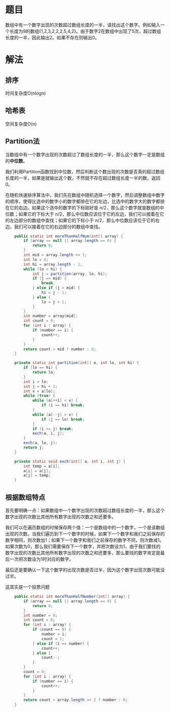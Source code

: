 # 题目

数组中有一个数字出现的次数超过数组长度的一半，请找出这个数字。例如输入一个长度为9的数组{1,2,3,2,2,2,5,4,2}。由于数字2在数组中出现了5次，超过数组长度的一半，因此输出2。如果不存在则输出0。

# 解法

## 排序

时间复杂度O(nlogn)

## 哈希表

空间复杂度O(n)

## Partition法

当数组中有一个数字出现的次数超过了数组长度的一半，那么这个数字一定是数组的**中位数**。

我们利用Partition函数找到中位数，然后判断这个数出现的次数是否真的超过数组长度的一半，如果是就输出这个数，不然就不存在超过数组长度一半的数，返回0。

在随机快速排序算法中，我们先在数组中随机选择一个数字，然后调整数组中数字的顺序，使得比选中的数字小的数字都排在它的左边，比选中的数字大的数字都排在它的右边。如果这个选中的数字的下标刚好是 n/2，那么这个数字就是数组的中位数；如果它的下标大于 n/2，那么中位数应该位于它的左边，我们可以接着在它的左边部分的数组中查找；如果它的下标小于 n/2，那么中位数应该位于它的右边，我们可以接着在它的右边部分的数组中查找。

```java
    public static int moreThanHalfNum(int[] array) {
        if (array == null || array.length == 0) {
            return 0;
        }
        int mid = array.length >> 1;
        int lo = 0;
        int hi = array.length - 1;
        while (lo < hi) {
            int j = partition(array, lo, hi);
            if (j == mid) {
                break;
            } else if (j > mid) {
                hi = j - 1;
            } else {
                lo = j + 1;
            }
        }
        int number = array[mid];
        int count = 0;
        for (int i : array) {
            if (number == i) {
                count++;
            }
        }
        return count > mid ? number : 0;
    }

    private static int partition(int[] a, int lo, int hi) {
        if (lo == hi) {
            return lo;
        }
        int i = lo;
        int j = hi + 1;
        int v = a[lo];
        while (true) {
            while (a[++i] < v) {
                if (i == hi) break;
            }
            while (a[--j] > v) {
                if (j == lo) break;
            }
            if (i >= j) break;
            exch(a, i, j);
        }
        exch(a, lo, j);
        return j;
    }

    private static void exch(int[] a, int i, int j) {
        int temp = a[i];
        a[i] = a[j];
        a[j] = temp;
    }

```

## 根据数组特点

首先要明确一点：如果数组中一个数字出现的次数超过数组长度的一半，那么这个数字出现的次数比其他所有数字出现的次数之和还要多。

我们可以在遍历数组的时候保存两个值：一个是数组中的一个数字，一个是该数组出现的次数。当我们遍历到下一个数字的时候，如果下一个数字和我们之前保存的数字相同，则次数加1；如果下一个数字和我们之前保存的数字不同，则次数减1。如果次数为0，那么我们需要保存下一个数字，并把次数设为1，由于我们要找的数字出现的次数比其他所有数字出现的次数之和还要多，那么要找的数字肯定是最后一次把次数设为1时对应的数字。

最后还是要确认一下这个数字的出现次数是否过半，因为这个数字出现次数可能没过半。

这其实是一个投票问题

```java
    public static int moreThanHalfNumber(int[] array) {
        if (array == null || array.length == 0) {
            return 0;
        }
        int number = 0;
        int count = 0;
        for (int i : array) {
            if (count == 0) {
                number = i;
                count = 1;
            } else if (i == number) {
                count++;
            } else {
                count--;
            }
        }
        count = 0;
        for (int i : array) {
            if (number == i) {
                count++;
            }
        }
        return count > array.length >> 2 ? number : 0;
    }
```

